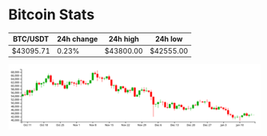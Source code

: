 # Bitcoin Stats

BTC/USDT|24h change|24h high|24h low|
|---|---|---|---|
|$43095.71|0.23%|$43800.00|$42555.00|

<img src="./chart.svg">
